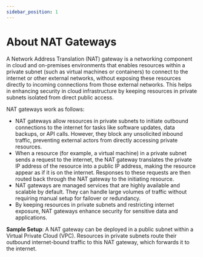 ```yaml
---
sidebar_position: 1
---
```

# About NAT Gateways

A Network Address Translation (NAT) gateway is a networking component in cloud and on-premises environments that enables resources within a private subnet (such as virtual machines or containers) to connect to the internet or other external networks, without exposing these resources directly to incoming connections from those external networks. This helps in enhancing security in cloud infrastructure by keeping resources in private subnets isolated from direct public access.

NAT gateways work as follows:

- NAT gateways allow resources in private subnets to initiate outbound connections to the internet for tasks like software updates, data backups, or API calls. However, they block any unsolicited inbound traffic, preventing external actors from directly accessing private resources. 
- When a resource (for example, a virtual machine) in a private subnet sends a request to the internet, the NAT gateway translates the private IP address of the resource into a public IP address, making the resource appear as if it is on the internet. Responses to these requests are then routed back through the NAT gateway to the initiating resource.
- NAT gateways are managed services that are highly available and scalable by default. They can handle large volumes of traffic without requiring manual setup for failover or redundancy.
- By keeping resources in private subnets and restricting internet exposure, NAT gateways enhance security for sensitive data and applications.


**Sample Setup**: A NAT gateway can be deployed in a public subnet within a Virtual Private Cloud (VPC). Resources in private subnets route their outbound internet-bound traffic to this NAT gateway, which forwards it to the internet.


